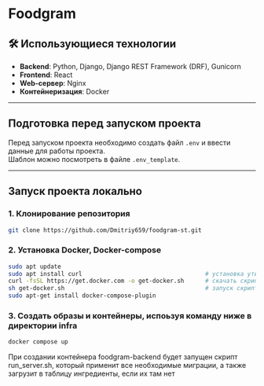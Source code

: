 # Foodgram

## 🛠️ Использующиеся технологии

- **Backend**: Python, Django, Django REST Framework (DRF), Gunicorn  
- **Frontend**: React  
- **Web-сервер**: Nginx  
- **Контейнеризация**: Docker

---

## Подготовка перед запуском проекта

Перед запуском проекта необходимо создать файл `.env` и ввести данные для работы проекта.  
Шаблон можно посмотреть в файле `.env_template`.

---

## Запуск проекта локально

### 1. Клонирование репозитория

```bash
git clone https://github.com/Dmitriy659/foodgram-st.git
```

### 2. Установка Docker, Docker-compose
```bash
sudo apt update
sudo apt install curl                                   # установка утилиты для скачивания файлов
curl -fsSL https://get.docker.com -o get-docker.sh      # скачать скрипт для установки
sh get-docker.sh                                        # запуск скрипта
sudo apt-get install docker-compose-plugin
```
### 3. Создать образы и контейнеры, испоьзуя команду ниже в директории infra
```bash
docker compose up
```
При создании контейнера foodgram-backend будет запущен скрипт run_server.sh, который применит все необходимые миграции, а также загрузит в таблицу ингредиенты, если их там нет
